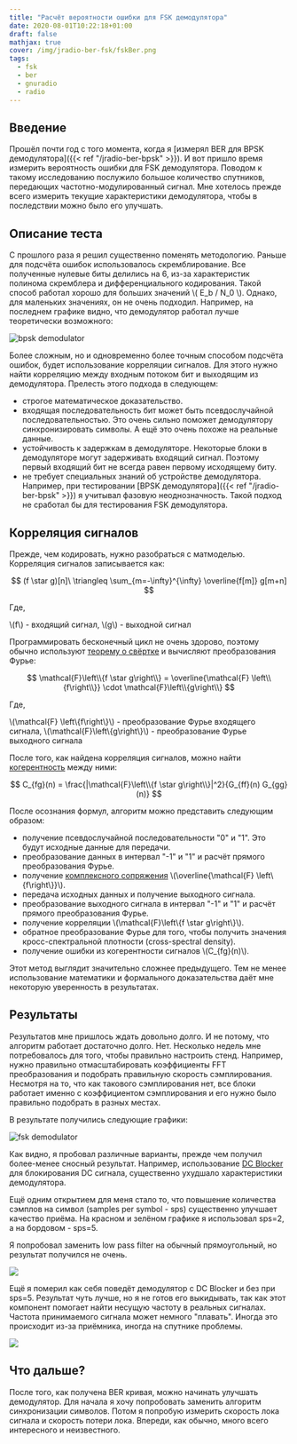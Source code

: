 ```yaml
---
title: "Расчёт вероятности ошибки для FSK демодулятора"
date: 2020-08-01T10:22:18+01:00
draft: false
mathjax: true
cover: /img/jradio-ber-fsk/fskBer.png
tags:
  - fsk
  - ber
  - gnuradio
  - radio
---
```


## Введение

Прошёл почти год с того момента, когда я [измерял BER для BPSK демодулятора]({{< ref "/jradio-ber-bpsk" >}}). И вот пришло время измерить вероятность ошибки для FSK демодулятора. Поводом к такому исследованию послужило большое количество спутников, передающих частотно-модулированный сигнал. Мне хотелось прежде всего измерить текущие характеристики демодулятора, чтобы в последствии можно было его улучшать.

## Описание теста

С прошлого раза я решил существенно поменять методологию. Раньше для подсчёта ошибок использовалось скремблирование. Все полученные нулевые биты делились на 6, из-за характеристик полинома скремблера и дифференциального кодирования. Такой способ работал хорошо для больших значений \\( E_b / N_0 \\). Однако, для маленьких значениях, он не очень подходил. Например, на последнем графике видно, что демодулятор работал лучше теоретически возможного:

![bpsk demodulator](/img/jradio-ber-bpsk/ber-bpsk-demodulator.png)

Более сложным, но и одновременно более точным способом подсчёта ошибок, будет использование корреляции сигналов. Для этого нужно найти корреляцию между входным потоком бит и выходящим из демодулятора. Прелесть этого подхода в следующем:

 * строгое математическое доказательство.
 * входящая последовательность бит может быть псевдослучайной последовательностью. Это очень сильно поможет демодулятору синхронизировать символы. А ещё это очень похоже на реальные данные.
 * устойчивость к задержкам в демодуляторе. Некоторые блоки в демодуляторе могут задерживать входящий сигнал. Поэтому первый входящий бит не всегда равен первому исходящему биту.
 * не требует специальных знаний об устройстве демодулятора. Например, при тестировании [BPSK демодулятора]({{< ref "/jradio-ber-bpsk" >}}) я учитывал фазовую неоднозначность. Такой подход не сработал бы для тестирования FSK демодулятора.

## Корреляция сигналов

Прежде, чем кодировать, нужно разобраться с матмоделью. Корреляция сигналов записывается как:

$$
(f \star g)[n]\ \triangleq \sum_{m=-\infty}^{\infty} \overline{f[m]} g[m+n]
$$

Где,

\\(f\\) - входящий сигнал,
\\(g\\) - выходной сигнал

Программировать бесконечный цикл не очень здорово, поэтому обычно используют [теорему о свёртке](https://en.wikipedia.org/wiki/Convolution_theorem) и вычисляют преобразования Фурье:

$$
\mathcal{F}\left\\{f \star g\right\\} = \overline{\mathcal{F} \left\\{f\right\\}} \cdot \mathcal{F}\left\\{g\right\\}
$$

Где,

\\(\mathcal{F} \left\\{f\right\\}\\) - преобразование Фурье входящего сигнала,
\\(\mathcal{F}\left\\{g\right\\}\\) - преобразование Фурье выходного сигнала

После того, как найдена корреляция сигналов, можно найти [когерентность](https://en.wikipedia.org/wiki/Coherence_(signal_processing)) между ними:

$$
C_{fg}(n) = \frac{|\mathcal{F}\left\\{f \star g\right\\}|^2}{G_{ff}(n) G_{gg}(n)}
$$

После осознания формул, алгоритм можно представить следующим образом:

 - получение псевдослучайной последовательности "0" и "1". Это будут исходные данные для передачи.
 - преобразование данных в интервал "-1" и "1" и расчёт прямого преобразования Фурье.
 - получение [комплексного сопряжения](https://ru.wikipedia.org/wiki/Комплексное_сопряжение) \\(\overline{\mathcal{F} \left\\{f\right\\}}\\).
 - передача исходных данных и получение выходного сигнала.
 - преобразование выходного сигнала в интервал "-1" и "1" и расчёт прямого преобразования Фурье.
 - получение корреляции \\(\mathcal{F}\left\\{f \star g\right\\}\\).
 - обратное преобразование Фурье для того, чтобы получить значения кросс-спектральной плотности (cross-spectral density).
 - получение ошибки из когерентности сигналов \\(C_{fg}(n)\\).
 
Этот метод выглядит значительно сложнее предыдущего. Тем не менее использование математики и формального доказательства даёт мне некоторую уверенность в результатах. 

## Результаты

Результатов мне пришлось ждать довольно долго. И не потому, что алгоритм работает достаточно долго. Нет. Несколько недель мне потребовалось для того, чтобы правильно настроить стенд. Например, нужно правильно отмасштабировать коэффициенты FFT преобразования и подобрать правильную скорость сэмплирования. Несмотря на то, что как такового сэмплирования нет, все блоки работает именно с коэффициентом сэмплирования и его нужно было правильно подобрать в разных местах.

В результате получились следующие графики:

![fsk demodulator](/img/jradio-ber-fsk/fskBer.png)

Как видно, я пробовал различные варианты, прежде чем получил более-менее сносный результат. Например, использование [DC Blocker](https://en.wikipedia.org/wiki/DC_block) для блокирования DC сигнала, существенно ухудшало характеристики демодулятора.

Ещё одним открытием для меня стало то, что повышение количества сэмплов на символ (samples per symbol - sps) существенно улучшает качество приёма. На красном и зелёном графике я использовал sps=2, а на бордовом - sps=5.

Я попробовал заменить low pass filter на обычный прямоугольный, но результат получился не очень.

![](/img/jradio-ber-fsk/lpfVsSquare.png)

Ещё я померил как себя поведёт демодулятор с DC Blocker и без при sps=5. Результат чуть лучше, но я не готов его выкидывать, так как этот компонент помогает найти несущую частоту в реальных сигналах. Частота принимаемого сигнала может немного "плавать". Иногда это происходит из-за приёмника, иногда на спутнике проблемы.

![](/img/jradio-ber-fsk/withDCvswithout.png)

## Что дальше?

После того, как получена BER кривая, можно начинать улучшать демодулятор. Для начала я хочу попробовать заменить алгоритм синхронизации символов. Потом я попробую измерить скорость лока сигнала и скорость потери лока. Впереди, как обычно, много всего интересного и неизвестного.